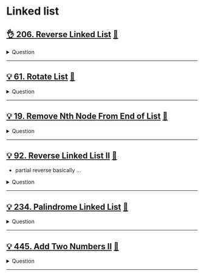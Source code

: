 # Linked list

## [:ok_hand: 206. Reverse Linked List](https://leetcode.com/problems/reverse-linked-list/) [:dart:](reversed_linked_list.h)

<details><summary markdown="span">Question</summary>

```markdown
Given the head of a singly linked list, reverse the list, and return the reversed list.
```
</details>

------------------------------------------------------------------------------

## [:bulb: 61. Rotate List](https://leetcode.com/problems/rotate-list/) [:dart:](rotate_list.h)

<details><summary markdown="span">Question</summary>

```markdown
Given the head of a linked list, rotate the list to the right by k places.

Input: head = [1,2,3,4,5], k = 2
Output: [4,5,1,2,3]
```
</details>

------------------------------------------------------------------------------

## [:bulb: 19. Remove Nth Node From End of List](https://leetcode.com/problems/remove-nth-node-from-end-of-list/) [:dart:](remove_n_th_node_from_end.h)

<details><summary markdown="span">Question</summary>

```markdown
Given the head of a linked list, remove the nth node from the end of the list and return its head.
```
</details>

------------------------------------------------------------------------------

## [:bulb: 92. Reverse Linked List II](https://leetcode.com/problems/reverse-linked-list-ii/) [:dart:](reversed_linked_list_ii.h)
- partial reverse basically ...
<details><summary markdown="span">Question</summary>

```markdown
Given the head of a singly linked list and two integers left and right
  - where left <= right

reverse the nodes of the list from **position** left to **position** right
and return the reversed list.

1 -> 2 -> 3 -> 4 -> 5   LEFT = 2, RIGHT = 4
return:
1 -> 4 -> 3 -> 2 -> 5
```
</details>

------------------------------------------------------------------------------

## [:bulb: 234. Palindrome Linked List](https://leetcode.com/problems/palindrome-linked-list/) [:dart:](palindrome_linked_list.h)
<details><summary markdown="span">Question</summary>

```markdown
Given the head of a singly linked list, return true if it is a palindrome or false otherwise.

Input: head = [1,2,2,1]
Output: true
```
</details>

------------------------------------------------------------------------------

## [:bulb: 445. Add Two Numbers II](https://leetcode.com/problems/add-two-numbers-ii/) [:dart:](add_2_nums_ii.h)
<details><summary markdown="span">Question</summary>

```markdown
You are given two non-empty linked lists representing two non-negative integers.
The most significant digit comes first and each of their nodes contains a single digit.
Add the two numbers and return the sum as a linked list.

You may assume the two numbers do not contain any leading zero, except the number 0 itself.
Please do it without reversing the linked list

Input: l1 = [7,2,4,3], l2 = [5,6,4]
Output: [7,8,0,7]

Input: l1 = [9], l2 = [1]
Output: [1,0]

```
</details>

------------------------------------------------------------------------------